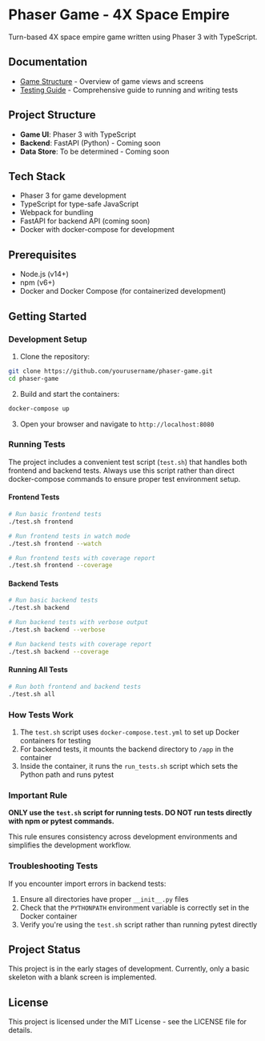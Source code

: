 # Phaser Game - 4X Space Empire

Turn-based 4X space empire game written using Phaser 3 with TypeScript.

## Documentation
- [Game Structure](docs/GameStructure.md) - Overview of game views and screens
- [Testing Guide](docs/TestingGuide.md) - Comprehensive guide to running and writing tests

## Project Structure
- **Game UI**: Phaser 3 with TypeScript
- **Backend**: FastAPI (Python) - Coming soon
- **Data Store**: To be determined - Coming soon

## Tech Stack
- Phaser 3 for game development
- TypeScript for type-safe JavaScript
- Webpack for bundling
- FastAPI for backend API (coming soon)
- Docker with docker-compose for development

## Prerequisites
- Node.js (v14+)
- npm (v6+)
- Docker and Docker Compose (for containerized development)

## Getting Started

### Development Setup

1. Clone the repository:
```bash
git clone https://github.com/yourusername/phaser-game.git
cd phaser-game
```

2. Build and start the containers:
```bash
docker-compose up
```

3. Open your browser and navigate to `http://localhost:8080`

### Running Tests

The project includes a convenient test script (`test.sh`) that handles both frontend and backend tests. Always use this script rather than direct docker-compose commands to ensure proper test environment setup.

#### Frontend Tests

```bash
# Run basic frontend tests
./test.sh frontend

# Run frontend tests in watch mode
./test.sh frontend --watch

# Run frontend tests with coverage report
./test.sh frontend --coverage
```

#### Backend Tests

```bash
# Run basic backend tests
./test.sh backend

# Run backend tests with verbose output
./test.sh backend --verbose

# Run backend tests with coverage report
./test.sh backend --coverage
```

#### Running All Tests

```bash
# Run both frontend and backend tests
./test.sh all
```

### How Tests Work

1. The `test.sh` script uses `docker-compose.test.yml` to set up Docker containers for testing
2. For backend tests, it mounts the backend directory to `/app` in the container
3. Inside the container, it runs the `run_tests.sh` script which sets the Python path and runs pytest

### Important Rule

**ONLY use the `test.sh` script for running tests. DO NOT run tests directly with npm or pytest commands.**

This rule ensures consistency across development environments and simplifies the development workflow.

### Troubleshooting Tests

If you encounter import errors in backend tests:
1. Ensure all directories have proper `__init__.py` files
2. Check that the `PYTHONPATH` environment variable is correctly set in the Docker container
3. Verify you're using the `test.sh` script rather than running pytest directly

## Project Status
This project is in the early stages of development. Currently, only a basic skeleton with a blank screen is implemented.

## License
This project is licensed under the MIT License - see the LICENSE file for details.
